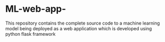 # ML-web-app-
This repository contains the complete source code to a machine learning model being deployed as a web application which is developed using python flask framework 
